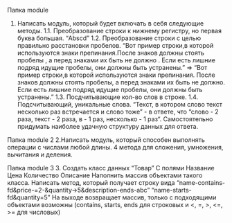 Папка module
1. Написать модуль, который будет включать в себя следующие методы.
  1.1. Преобразование строки к нижнему регистру, но первая буква большая. “Abscd”
  1.2. Преобразование строки с целью правильно расстановки пробелов. “Вот пример строки,в которой     используются знаки препинания.После знаков должны стоять пробелы , а перед знаками их быть не должно .    Если есть лишние подряд идущие пробелы, они должны быть устранены.” =>
  “Вот пример строки,в которой используются знаки препинания. После знаков должны стоять пробелы, а перед знаками их быть не должно. Если есть лишние подряд идущие пробелы, они должны быть устранены.”
  1.3. Посдчитывающие кол-во слов в строке.
  1.4. Подсчитывающий, уникальные слова. “Текст, в котором слово текст несколько раз встречается и слово тоже” - в ответе, что “слово - 2 раза, текст - 2 раза, в - 1 раз, несколько - 1 раз“. Самостоятельно придумать наиболее удачную структуру данных для ответа.

Папка module 2
2.Написать модуль, который способен выполнять операции с числами любой длины.
  4 метода для сложения, умножения, вычитания и деления.
  
Папка module 3
3. Создать класс данных “Товар”
С полями
Название
Цена
Количество
Описание
Наполнить массив объектами такого класса.
Написать метод, который получает строку вида
“name-contains-fd&price-=2-&quantity->5&description-ends-abc”
“name-starts-fd&quantity=5”
На выходе возвращает массив, только с подходящими объектами
возможны (contains, starts, ends для строковых и <, =, >, <=, >= для числовых)
